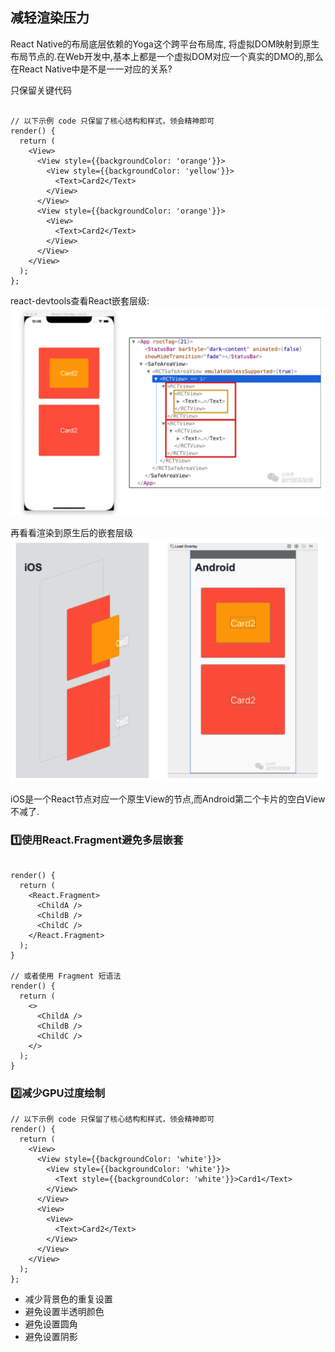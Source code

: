 
## 减轻渲染压力

React Native的布局底层依赖的Yoga这个跨平台布局库, 将虚拟DOM映射到原生布局节点的.在Web开发中,基本上都是一个虚拟DOM对应一个真实的DMO的,那么在React Native中是不是一一对应的关系?

只保留关键代码
```

// 以下示例 code 只保留了核心结构和样式，领会精神即可
render() {
  return (
    <View>
      <View style={{backgroundColor: 'orange'}}>
        <View style={{backgroundColor: 'yellow'}}>
          <Text>Card2</Text>
        </View>
      </View>
      <View style={{backgroundColor: 'orange'}}>
        <View>
          <Text>Card2</Text>
        </View>
      </View>
    </View>
  );
};

```
react-devtools查看React嵌套层级:
![react-devtools查看React嵌套层级](./../../res/img/20200701035622.png)

再看看渲染到原生后的嵌套层级
![渲染到原生后](./../../res/img/20200701040328.png)

iOS是一个React节点对应一个原生View的节点,而Android第二个卡片的空白View不减了.


### 1️⃣使用React.Fragment避免多层嵌套

```

render() {
  return (
    <React.Fragment>
      <ChildA />
      <ChildB />
      <ChildC />
    </React.Fragment>
  );
}

// 或者使用 Fragment 短语法
render() {
  return (
    <>
      <ChildA />
      <ChildB />
      <ChildC />
    </>
  );
}

```
### 2️⃣减少GPU过度绘制

```
// 以下示例 code 只保留了核心结构和样式，领会精神即可
render() {
  return (
    <View>
      <View style={{backgroundColor: 'white'}}>
        <View style={{backgroundColor: 'white'}}>
          <Text style={{backgroundColor: 'white'}}>Card1</Text>
        </View>
      </View>
      <View>
        <View>
          <Text>Card2</Text>
        </View>
      </View>
    </View>
  );
};

```

- 减少背景色的重复设置
- 避免设置半透明颜色
- 避免设置圆角
- 避免设置阴影

